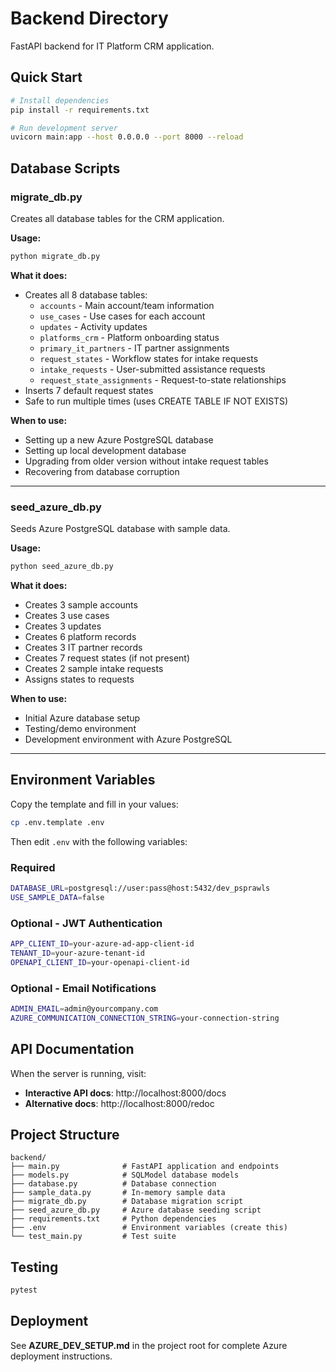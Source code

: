# Backend Directory

FastAPI backend for IT Platform CRM application.

## Quick Start

```bash
# Install dependencies
pip install -r requirements.txt

# Run development server
uvicorn main:app --host 0.0.0.0 --port 8000 --reload
```

## Database Scripts

### migrate_db.py
Creates all database tables for the CRM application.

**Usage:**
```bash
python migrate_db.py
```

**What it does:**
- Creates all 8 database tables:
  - `accounts` - Main account/team information
  - `use_cases` - Use cases for each account
  - `updates` - Activity updates
  - `platforms_crm` - Platform onboarding status
  - `primary_it_partners` - IT partner assignments
  - `request_states` - Workflow states for intake requests
  - `intake_requests` - User-submitted assistance requests
  - `request_state_assignments` - Request-to-state relationships
- Inserts 7 default request states
- Safe to run multiple times (uses CREATE TABLE IF NOT EXISTS)

**When to use:**
- Setting up a new Azure PostgreSQL database
- Setting up local development database
- Upgrading from older version without intake request tables
- Recovering from database corruption

---

### seed_azure_db.py
Seeds Azure PostgreSQL database with sample data.

**Usage:**
```bash
python seed_azure_db.py
```

**What it does:**
- Creates 3 sample accounts
- Creates 3 use cases
- Creates 3 updates
- Creates 6 platform records
- Creates 3 IT partner records
- Creates 7 request states (if not present)
- Creates 2 sample intake requests
- Assigns states to requests

**When to use:**
- Initial Azure database setup
- Testing/demo environment
- Development environment with Azure PostgreSQL

---

## Environment Variables

Copy the template and fill in your values:

```bash
cp .env.template .env
```

Then edit `.env` with the following variables:

### Required
```bash
DATABASE_URL=postgresql://user:pass@host:5432/dev_psprawls
USE_SAMPLE_DATA=false
```

### Optional - JWT Authentication
```bash
APP_CLIENT_ID=your-azure-ad-app-client-id
TENANT_ID=your-azure-tenant-id
OPENAPI_CLIENT_ID=your-openapi-client-id
```

### Optional - Email Notifications
```bash
ADMIN_EMAIL=admin@yourcompany.com
AZURE_COMMUNICATION_CONNECTION_STRING=your-connection-string
```

## API Documentation

When the server is running, visit:
- **Interactive API docs**: http://localhost:8000/docs
- **Alternative docs**: http://localhost:8000/redoc

## Project Structure

```
backend/
├── main.py              # FastAPI application and endpoints
├── models.py            # SQLModel database models
├── database.py          # Database connection
├── sample_data.py       # In-memory sample data
├── migrate_db.py        # Database migration script
├── seed_azure_db.py     # Azure database seeding script
├── requirements.txt     # Python dependencies
├── .env                 # Environment variables (create this)
└── test_main.py         # Test suite
```

## Testing

```bash
pytest
```

## Deployment

See **AZURE_DEV_SETUP.md** in the project root for complete Azure deployment instructions.
